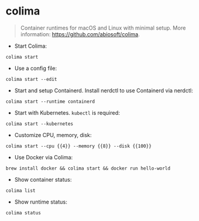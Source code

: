 # colima

> Container runtimes for macOS and Linux with minimal setup.
> More information: <https://github.com/abiosoft/colima>.

- Start Colima:

`colima start`

- Use a config file:

`colima start --edit`
  
- Start and setup Containerd. Install nerdctl to use Containerd via nerdctl:

`colima start --runtime containerd`

- Start with Kubernetes. `kubectl` is required:  

`colima start --kubernetes`

- Customize CPU, memory, disk:

`colima start --cpu {{4}} --memory {{8}} --disk {{100}}`
  
- Use Docker via Colima:

`brew install docker && colima start && docker run hello-world`

- Show container status:

`colima list`
  
- Show runtime status:

`colima status`
